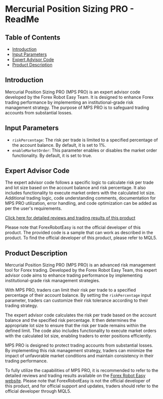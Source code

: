 # Mercurial Position Sizing PRO - ReadMe

## Table of Contents
- [Introduction](#introduction)
- [Input Parameters](#input-parameters)
- [Expert Advisor Code](#expert-advisor-code)
- [Product Description](#product-description)

## Introduction
Mercurial Position Sizing PRO (MPS PRO) is an expert advisor code developed by the Forex Robot Easy Team. It is designed to enhance Forex trading performance by implementing an institutional-grade risk management strategy. The purpose of MPS PRO is to safeguard trading accounts from substantial losses.

## Input Parameters
- `riskPercentage`: The risk per trade is limited to a specified percentage of the account balance. By default, it is set to 1%.
- `enableMarketOrder`: This parameter enables or disables the market order functionality. By default, it is set to true.

## Expert Advisor Code
The expert advisor code follows a specific logic to calculate risk per trade and lot size based on the account balance and risk percentage. It also includes functionality to execute market orders with the calculated lot size. Additional trading logic, code understanding comments, documentation for MPS PRO utilization, error handling, and code optimization can be added as per the user's requirements.

[Click here for detailed reviews and trading results of this product](https://forexroboteasy.com/forex-robot-review/mercurial-position-sizing-pro-review-boost-your-forex-trading-consistency/)

Please note that ForexRobotEasy is not the official developer of this product. The provided code is a sample that can work as described in the product. To find the official developer of this product, please refer to MQL5.

## Product Description
Mercurial Position Sizing PRO (MPS PRO) is an advanced risk management tool for Forex trading. Developed by the Forex Robot Easy Team, this expert advisor code aims to enhance trading performance by implementing institutional-grade risk management strategies.

With MPS PRO, traders can limit their risk per trade to a specified percentage of their account balance. By setting the `riskPercentage` input parameter, traders can customize their risk tolerance according to their trading strategy.

The expert advisor code calculates the risk per trade based on the account balance and the specified risk percentage. It then determines the appropriate lot size to ensure that the risk per trade remains within the defined limit. The code also includes functionality to execute market orders with the calculated lot size, enabling traders to enter positions efficiently.

MPS PRO is designed to protect trading accounts from substantial losses. By implementing this risk management strategy, traders can minimize the impact of unfavorable market conditions and maintain consistency in their trading performance.

To fully utilize the capabilities of MPS PRO, it is recommended to refer to the detailed reviews and trading results available on the [Forex Robot Easy website](https://forexroboteasy.com/forex-robot-review/mercurial-position-sizing-pro-review-boost-your-forex-trading-consistency/). Please note that ForexRobotEasy is not the official developer of this product, and for official support and updates, traders should refer to the official developer through MQL5.
